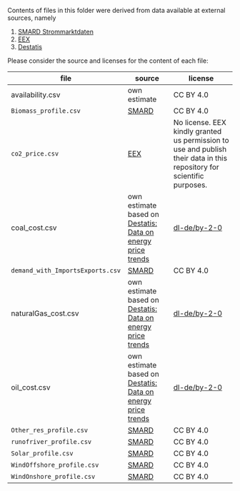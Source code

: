 Contents of files in this folder were derived from data available at external sources, namely

1. [SMARD Strommarktdaten](https://www.smard.de)
2. [EEX](https://www.eex.com)
3. [Destatis](https://www.destatis.de/)

Please consider the source and licenses for the content of each file:

|file|source|license|
|----|------|-------|
|availability.csv|own estimate|CC BY 4.0|
|`Biomass_profile.csv`|[SMARD](https://www.smard.de)|CC BY 4.0|
|`co2_price.csv`|[EEX](https://www.eex.com)|No license. EEX kindly granted us permission to use and publish their data in this repository for scientific purposes.|
|coal_cost.csv|own estimate based on [Destatis: Data on energy price trends](https://www.destatis.de/EN/Themes/Economy/Prices/Publications/Downloads-Energy-Price-Trends/energy-price-trends-pdf-5619002.html)|[dl-de/by-2-0](https://www.govdata.de/dl-de/by-2-0)|
|`demand_with_ImportsExports.csv`|[SMARD](https://www.smard.de)|CC BY 4.0|
|naturalGas_cost.csv|own estimate based on [Destatis: Data on energy price trends](https://www.destatis.de/EN/Themes/Economy/Prices/Publications/Downloads-Energy-Price-Trends/energy-price-trends-pdf-5619002.html)|[dl-de/by-2-0](https://www.govdata.de/dl-de/by-2-0)|
|oil_cost.csv|own estimate based on [Destatis: Data on energy price trends](https://www.destatis.de/EN/Themes/Economy/Prices/Publications/Downloads-Energy-Price-Trends/energy-price-trends-pdf-5619002.html)|[dl-de/by-2-0](https://www.govdata.de/dl-de/by-2-0)|
|`Other_res_profile.csv`|[SMARD](https://www.smard.de)|CC BY 4.0|
|`runofriver_profile.csv`|[SMARD](https://www.smard.de)|CC BY 4.0|
|`Solar_profile.csv`|[SMARD](https://www.smard.de)|CC BY 4.0|
|`WindOffshore_profile.csv`|[SMARD](https://www.smard.de)|CC BY 4.0|
|`WindOnshore_profile.csv`|[SMARD](https://www.smard.de)|CC BY 4.0|
